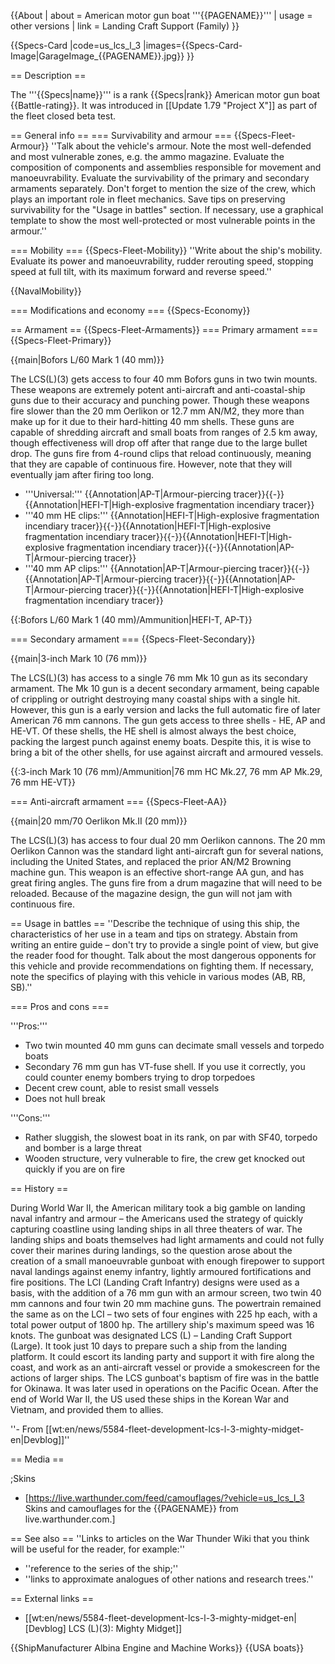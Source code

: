 {{About
| about = American motor gun boat '''{{PAGENAME}}'''
| usage = other versions
| link = Landing Craft Support (Family)
}}

{{Specs-Card
|code=us_lcs_l_3
|images={{Specs-Card-Image|GarageImage_{{PAGENAME}}.jpg}}
}}

== Description ==
<!-- ''In the first part of the description, cover the history of the ship's creation and military application. In the second part, tell the reader about using this ship in the game. Add a screenshot: if a beginner player has a hard time remembering vehicles by name, a picture will help them identify the ship in question.'' -->
The '''{{Specs|name}}''' is a rank {{Specs|rank}} American motor gun boat {{Battle-rating}}. It was introduced in [[Update 1.79 "Project X"]] as part of the fleet closed beta test.

== General info ==
=== Survivability and armour ===
{{Specs-Fleet-Armour}}
''Talk about the vehicle's armour. Note the most well-defended and most vulnerable zones, e.g. the ammo magazine. Evaluate the composition of components and assemblies responsible for movement and manoeuvrability. Evaluate the survivability of the primary and secondary armaments separately. Don't forget to mention the size of the crew, which plays an important role in fleet mechanics. Save tips on preserving survivability for the "Usage in battles" section. If necessary, use a graphical template to show the most well-protected or most vulnerable points in the armour.''

=== Mobility ===
{{Specs-Fleet-Mobility}}
''Write about the ship's mobility. Evaluate its power and manoeuvrability, rudder rerouting speed, stopping speed at full tilt, with its maximum forward and reverse speed.''

{{NavalMobility}}

=== Modifications and economy ===
{{Specs-Economy}}

== Armament ==
{{Specs-Fleet-Armaments}}
=== Primary armament ===
{{Specs-Fleet-Primary}}
<!-- ''Provide information about the characteristics of the primary armament. Evaluate their efficacy in battle based on their reload speed, ballistics and the capacity of their shells. Add a link to the main article about the weapon: <code><nowiki>{{main|Weapon name (calibre)}}</nowiki></code>. Broadly describe the ammunition available for the primary armament, and provide recommendations on how to use it and which ammunition to choose.'' -->
{{main|Bofors L/60 Mark 1 (40 mm)}}

The LCS(L)(3) gets access to four 40 mm Bofors guns in two twin mounts. These weapons are extremely potent anti-aircraft and anti-coastal-ship guns due to their accuracy and punching power. Though these weapons fire slower than the 20 mm Oerlikon or 12.7 mm AN/M2, they more than make up for it due to their hard-hitting 40 mm shells. These guns are capable of shredding aircraft and small boats from ranges of 2.5 km away, though effectiveness will drop off after that range due to the large bullet drop. The guns fire from 4-round clips that reload continuously, meaning that they are capable of continuous fire. However, note that they will eventually jam after firing too long.

* '''Universal:''' {{Annotation|AP-T|Armour-piercing tracer}}{{-}}{{Annotation|HEFI-T|High-explosive fragmentation incendiary tracer}}
* '''40 mm HE clips:''' {{Annotation|HEFI-T|High-explosive fragmentation incendiary tracer}}{{-}}{{Annotation|HEFI-T|High-explosive fragmentation incendiary tracer}}{{-}}{{Annotation|HEFI-T|High-explosive fragmentation incendiary tracer}}{{-}}{{Annotation|AP-T|Armour-piercing tracer}}
* '''40 mm AP clips:''' {{Annotation|AP-T|Armour-piercing tracer}}{{-}}{{Annotation|AP-T|Armour-piercing tracer}}{{-}}{{Annotation|AP-T|Armour-piercing tracer}}{{-}}{{Annotation|HEFI-T|High-explosive fragmentation incendiary tracer}}

{{:Bofors L/60 Mark 1 (40 mm)/Ammunition|HEFI-T, AP-T}}

=== Secondary armament ===
{{Specs-Fleet-Secondary}}
<!-- ''Some ships are fitted with weapons of various calibres. Secondary armaments are defined as weapons chosen with the control <code>Select secondary weapon</code>. Evaluate the secondary armaments and give advice on how to use them. Describe the ammunition available for the secondary armament. Provide recommendations on how to use them and which ammunition to choose. Remember that any anti-air armament, even heavy calibre weapons, belong in the next section. If there is no secondary armament, remove this section.'' -->
{{main|3-inch Mark 10 (76 mm)}}

The LCS(L)(3) has access to a single 76 mm Mk 10 gun as its secondary armament. The Mk 10 gun is a decent secondary armament, being capable of crippling or outright destroying many coastal ships with a single hit. However, this gun is a early version and lacks the full automatic fire of later American 76 mm cannons. The gun gets access to three shells - HE, AP and HE-VT. Of these shells, the HE shell is almost always the best choice, packing the largest punch against enemy boats. Despite this, it is wise to bring a bit of the other shells, for use against aircraft and armoured vessels.

{{:3-inch Mark 10 (76 mm)/Ammunition|76 mm HC Mk.27, 76 mm AP Mk.29, 76 mm HE-VT}}

=== Anti-aircraft armament ===
{{Specs-Fleet-AA}}
<!-- ''An important part of the ship's armament responsible for air defence. Anti-aircraft armament is defined by the weapon chosen with the control <code>Select anti-aircraft weapons</code>. Talk about the ship's anti-air cannons and machine guns, the number of guns and their positions, their effective range, and about their overall effectiveness – including against surface targets. If there are no anti-aircraft armaments, remove this section.'' -->
{{main|20 mm/70 Oerlikon Mk.II (20 mm)}}

The LCS(L)(3) has access to four dual 20 mm Oerlikon cannons. The 20 mm Oerlikon Cannon was the standard light anti-aircraft gun for several nations, including the United States, and replaced the prior AN/M2 Browning machine gun. This weapon is an effective short-range AA gun, and has great firing angles. The guns fire from a drum magazine that will need to be reloaded. Because of the magazine design, the gun will not jam with continuous fire.

== Usage in battles ==
''Describe the technique of using this ship, the characteristics of her use in a team and tips on strategy. Abstain from writing an entire guide – don't try to provide a single point of view, but give the reader food for thought. Talk about the most dangerous opponents for this vehicle and provide recommendations on fighting them. If necessary, note the specifics of playing with this vehicle in various modes (AB, RB, SB).''

=== Pros and cons ===
<!-- ''Summarise and briefly evaluate the vehicle in terms of its characteristics and combat effectiveness. Mark its pros and cons in the bulleted list. Try not to use more than 6 points for each of the characteristics. Avoid using categorical definitions such as "bad", "good" and the like - use substitutions with softer forms such as "inadequate" and "effective".'' -->

'''Pros:'''

* Two twin mounted 40 mm guns can decimate small vessels and torpedo boats
* Secondary 76 mm gun has VT-fuse shell. If you use it correctly, you could counter enemy bombers trying to drop torpedoes
* Decent crew count, able to resist small vessels
* Does not hull break

'''Cons:'''

* Rather sluggish, the slowest boat in its rank, on par with SF40, torpedo and bomber is a large threat
* Wooden structure, very vulnerable to fire, the crew get knocked out quickly if you are on fire

== History ==
<!-- ''Describe the history of the creation and combat usage of the ship in more detail than in the introduction. If the historical reference turns out to be too long, take it to a separate article, taking a link to the article about the ship and adding a block "/History" (example: <nowiki>https://wiki.warthunder.com/(Ship-name)/History</nowiki>) and add a link to it here using the <code>main</code> template. Be sure to reference text and sources by using <code><nowiki><ref></ref></nowiki></code>, as well as adding them at the end of the article with <code><nowiki><references /></nowiki></code>. This section may also include the ship's dev blog entry (if applicable) and the in-game encyclopedia description (under <code><nowiki>=== In-game description ===</nowiki></code>, also if applicable).'' -->
During World War II, the American military took a big gamble on landing naval infantry and armour – the Americans used the strategy of quickly capturing coastline using landing ships in all three theaters of war. The landing ships and boats themselves had light armaments and could not fully cover their marines during landings, so the question arose about the creation of a small manoeuvrable gunboat with enough firepower to support naval landings against enemy infantry, lightly armoured fortifications and fire positions. The LCI (Landing Craft Infantry) designs were used as a basis, with the addition of a 76 mm gun with an armour screen, two twin 40 mm cannons and four twin 20 mm machine guns. The powertrain remained the same as on the LCI – two sets of four engines with 225 hp each, with a total power output of 1800 hp. The artillery ship's maximum speed was 16 knots. The gunboat was designated LCS (L) – Landing Craft Support (Large). It took just 10 days to prepare such a ship from the landing platform. It could escort its landing party and support it with fire along the coast, and work as an anti-aircraft vessel or provide a smokescreen for the actions of larger ships. The LCS gunboat's baptism of fire was in the battle for Okinawa. It was later used in operations on the Pacific Ocean. After the end of World War II, the US used these ships in the Korean War and Vietnam, and provided them to allies.

''- From [[wt:en/news/5584-fleet-development-lcs-l-3-mighty-midget-en|Devblog]]''

== Media ==
<!-- ''Excellent additions to the article would be video guides, screenshots from the game, and photos.'' -->

;Skins
* [https://live.warthunder.com/feed/camouflages/?vehicle=us_lcs_l_3 Skins and camouflages for the {{PAGENAME}} from live.warthunder.com.]

== See also ==
''Links to articles on the War Thunder Wiki that you think will be useful for the reader, for example:''
* ''reference to the series of the ship;''
* ''links to approximate analogues of other nations and research trees.''

== External links ==
<!-- ''Paste links to sources and external resources, such as:''
* ''topic on the official game forum;''
* ''other literature.'' -->

* [[wt:en/news/5584-fleet-development-lcs-l-3-mighty-midget-en|[Devblog] LCS (L)(3): Mighty Midget]]

{{ShipManufacturer Albina Engine and Machine Works}}
{{USA boats}}